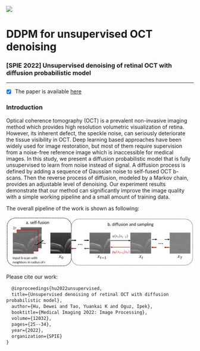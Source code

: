 ![](https://img.shields.io/badge/Language-python-brightgreen.svg)
# DDPM for unsupervised OCT denoising
### [SPIE 2022] Unsupervised denoising of retinal OCT with diffusion probabilistic model
---
- [x] The paper is available [here](https://arxiv.org/pdf/2201.11760.pdf)

### Introduction
Optical coherence tomography (OCT) is a prevalent non-invasive imaging method which provides high resolution
volumetric visualization of retina. However, its inherent defect, the speckle noise, can seriously deteriorate the
tissue visibility in OCT. Deep learning based approaches have been widely used for image restoration, but most
of them require supervision from a noise-free reference image which is inaccessible for medical images. In this study, we present a diffusion probabilistic
model that is fully unsupervised to learn from noise instead of signal. A diffusion process is defined by adding
a sequence of Gaussian noise to self-fused OCT b-scans. Then the reverse process of diffusion, modeled by a
Markov chain, provides an adjustable level of denoising. Our experiment results demonstrate that our method
can significantly improve the image quality with a simple working pipeline and a small amount of training data.

The overall pipeline of the work is shown as following:
<p align="center">
  <img src="/assets/workflow.png" alt="drawing" width="650"/>
</p>


Please cite our work:
```
  @inproceedings{hu2022unsupervised,
  title={Unsupervised denoising of retinal OCT with diffusion probabilistic model},
  author={Hu, Dewei and Tao, Yuankai K and Oguz, Ipek},
  booktitle={Medical Imaging 2022: Image Processing},
  volume={12032},
  pages={25--34},
  year={2022},
  organization={SPIE}
}
```
